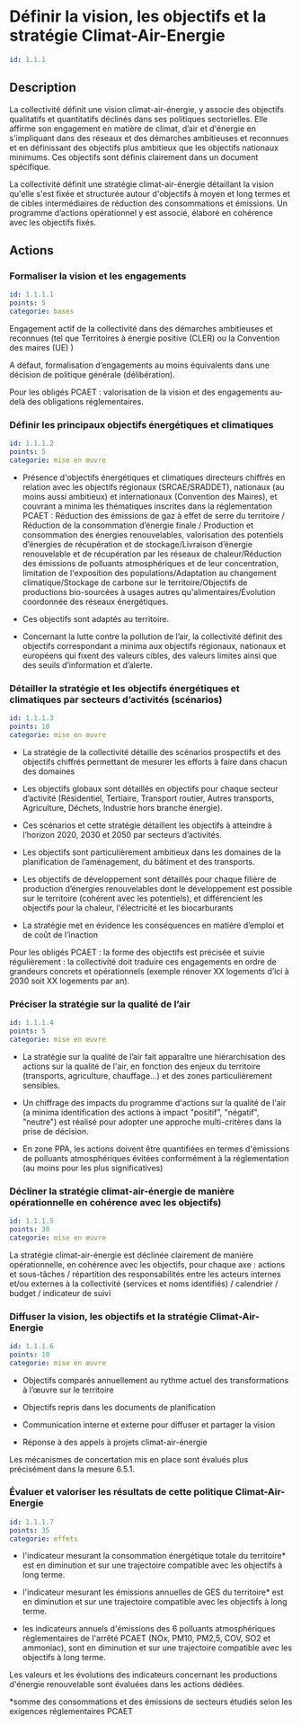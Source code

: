 # Définir la vision, les objectifs et la stratégie Climat-Air-Energie
```yaml
id: 1.1.1
```
## Description
La collectivité définit une vision climat-air-énergie, y associe des objectifs qualitatifs et quantitatifs déclinés dans ses politiques sectorielles. Elle affirme son engagement en matière de climat, d’air et d'énergie en s'impliquant dans des réseaux et des démarches ambitieuses et reconnues  et en définissant des objectifs plus ambitieux que les objectifs nationaux minimums. Ces objectifs sont définis clairement dans un document spécifique.

La collectivité définit une stratégie climat-air-énergie détaillant la vision qu'elle s'est fixée et structurée autour d'objectifs à moyen et long termes et de cibles intermédiaires de réduction des consommations et émissions. Un programme d’actions opérationnel y est associé, élaboré en cohérence avec les objectifs fixés.



## Actions
### Formaliser la vision et les engagements
```yaml
id: 1.1.1.1
points: 5
categorie: bases
```
Engagement actif de la collectivité dans des démarches ambitieuses et reconnues (tel que Territoires à énergie positive (CLER) ou la Convention des maires (UE) )

A défaut, formalisation d’engagements au moins équivalents dans une décision de politique générale (délibération).

Pour les obligés PCAET : valorisation de la vision et des engagements au-delà des obligations réglementaires.




### Définir les principaux objectifs énergétiques et climatiques
```yaml
id: 1.1.1.2
points: 5
categorie: mise en œuvre
```
- Présence d'objectifs énergétiques et climatiques directeurs chiffrés en relation avec les objectifs régionaux (SRCAE/SRADDET), nationaux (au moins aussi ambitieux) et internationaux (Convention des Maires), et couvrant a minima les thématiques inscrites dans la réglementation PCAET : Réduction des émissions de gaz à effet de serre du territoire / Réduction de la consommation d’énergie finale / Production et consommation des énergies renouvelables, valorisation des potentiels d’énergies de récupération et de stockage/Livraison d’énergie renouvelable et de récupération par les réseaux de chaleur/Réduction des émissions de polluants atmosphériques et de leur concentration, limitation de l'exposition des populations/Adaptation au changement climatique/Stockage de carbone sur le territoire/Objectifs de productions bio-sourcées à usages autres qu'alimentaires/Évolution coordonnée des réseaux énergétiques.

- Ces objectifs sont adaptés au territoire.

- Concernant la lutte contre la pollution de l’air, la collectivité définit des objectifs correspondant a minima aux objectifs régionaux, nationaux et européens qui fixent des valeurs cibles, des valeurs limites ainsi que des seuils d’information et d’alerte.






### Détailler la stratégie et les objectifs énergétiques et climatiques par secteurs d’activités (scénarios)
```yaml
id: 1.1.1.3
points: 10
categorie: mise en œuvre
```
- La stratégie de la collectivité détaille des scénarios prospectifs et des objectifs chiffrés permettant de mesurer les efforts à faire dans chacun des domaines

- Les objectifs globaux sont détaillés en objectifs pour chaque secteur d’activité (Résidentiel, Tertiaire, Transport routier, Autres transports, Agriculture, Déchets, Industrie hors branche énergie).

- Ces scénarios et cette stratégie détaillent les objectifs à atteindre à l’horizon 2020, 2030 et 2050 par secteurs d’activités.

- Les objectifs sont particulièrement ambitieux dans les domaines de la planification de l’aménagement, du bâtiment et des transports.

- Les objectifs de développement sont détaillés pour chaque filière de production d’énergies renouvelables dont le développement est possible sur le territoire (cohérent avec les potentiels), et différencient les objectifs pour la chaleur, l'électricité et les biocarburants

- La stratégie met en évidence les conséquences en matière d’emploi et de coût de l’inaction

Pour les obligés PCAET : la forme des objectifs est précisée et suivie régulièrement : la collectivité doit traduire ces engagements en ordre de grandeurs concrets et opérationnels (exemple rénover XX logements d’ici à 2030 soit XX logements par an).






### Préciser la stratégie sur la qualité de l’air
```yaml
id: 1.1.1.4
points: 5
categorie: mise en œuvre
```
- La stratégie sur la qualité de l’air fait apparaître une hiérarchisation des actions sur la qualité de l'air, en fonction des enjeux du territoire (transports, agriculture, chauffage...) et des zones particulièrement sensibles.

- Un chiffrage des impacts du programme d'actions sur la qualité de l'air (a minima identification des actions à impact "positif", "négatif", "neutre") est réalisé pour adopter une approche multi-critères dans la prise de décision.

- En zone PPA, les actions doivent être quantifiées en termes d'émissions de polluants atmosphériques évitées conformément à la réglementation (au moins pour les plus significatives)




### Décliner la stratégie climat-air-énergie de manière opérationnelle en cohérence avec les objectifs)
```yaml
id: 1.1.1.5
points: 30
categorie: mise en œuvre
```
La stratégie climat-air-énergie est déclinée clairement de manière opérationnelle, en cohérence avec les objectifs, pour chaque axe : actions et sous-tâches / répartition des responsabilités entre les acteurs internes et/ou externes à la collectivité (services et noms identifiés) / calendrier / budget / indicateur de suivi




### Diffuser la vision, les objectifs et la stratégie Climat-Air-Energie
```yaml
id: 1.1.1.6
points: 10
categorie: mise en œuvre
```
- Objectifs comparés annuellement au rythme actuel des transformations à l’œuvre sur le territoire

- Objectifs repris dans les documents de planification

- Communication interne et externe pour diffuser et partager la vision

- Réponse à des appels à projets climat-air-énergie 

Les mécanismes de concertation mis en place sont évalués plus précisément dans la mesure 6.5.1.




### Évaluer et valoriser les résultats de cette politique Climat-Air-Energie
```yaml
id: 1.1.1.7
points: 35
categorie: effets
```
- l'indicateur mesurant la consommation énergétique totale du territoire* est en diminution et sur une trajectoire compatible avec les objectifs à long terme. 



- l'indicateur mesurant les émissions annuelles de GES du territoire* est en diminution et sur une trajectoire compatible avec les objectifs à long terme. 



- les indicateurs annuels d'émissions des 6 polluants atmosphériques règlementaires de l'arrêté PCAET (NOx, PM10, PM2,5, COV, SO2 et ammoniac), sont en diminution et sur une trajectoire compatible avec les objectifs à long terme. 



Les valeurs et les évolutions des indicateurs concernant les productions d'énergie renouvelable sont évaluées dans les actions dédiées.

*somme des consommations et des émissions de secteurs étudiés selon les exigences réglementaires PCAET








